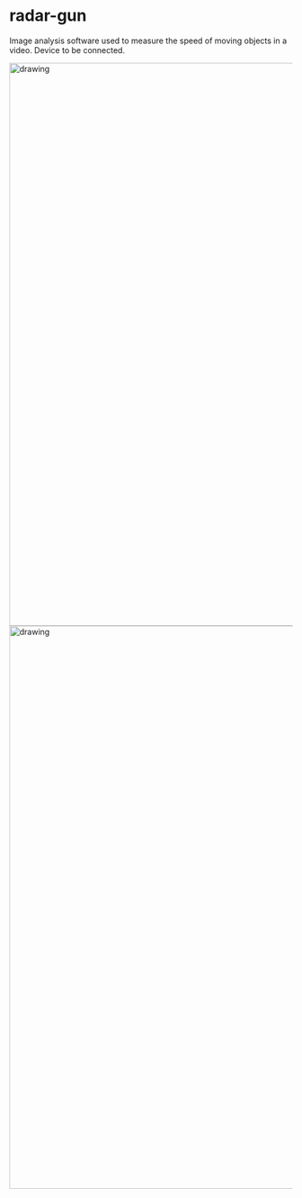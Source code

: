 # radar-gun
Image analysis software used to measure the speed of moving objects in a video. Device to be connected.

<img src="https://media.giphy.com/media/XfVEKtWXSeBw5quUmu/giphy.gif" alt="drawing" width="1000"/>

<img src="https://media.giphy.com/media/fwQ19XzTm8OicqHdjO/giphy.gif" alt="drawing" width="1000"/>

